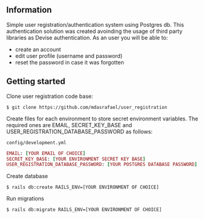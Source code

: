 ## Information

Simple user registration/authentication system using Postgres db. 
This authentication solution was created avoinding the usage of third party libraries as Devise authentication.
As an user you will be able to:
- create an account
- edit user profile (username and password)
- reset the password in case it was forgotten

## Getting started

Clone user registration code base:

```console
$ git clone https://github.com/mdasrafael/user_registration
```

Create files for each environment to store secret environment variables.
The required ones are EMAIL, SECRET_KEY_BASE and USER_REGISTRATION_DATABASE_PASSWORD as follows: 

`config/development.yml`
```ruby
EMAIL: [YOUR EMAIL OF CHOICE]
SECRET_KEY_BASE: [YOUR ENVIRONMENT SECRET KEY BASE]
USER_REGISTRATION_DATABASE_PASSWORD: [YOUR POSTGRES DATABASE PASSWORD]
```
Create database
```console
$ rails db:create RAILS_ENV=[YOUR ENVIRONMENT OF CHOICE]
```

Run migrations
```console
$ rails db:migrate RAILS_ENV=[YOUR ENVIRONMENT OF CHOICE]
```
